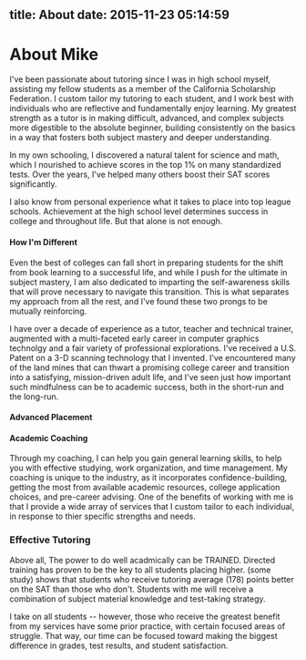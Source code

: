 title: About
date: 2015-11-23 05:14:59
---
# About Mike

I've been passionate about tutoring since I was in high school myself, assisting my fellow students as a member of the California Scholarship Federation. I custom tailor my tutoring to each student, and I work best with individuals who are reflective and fundamentally enjoy learning. My greatest strength as a tutor is in making difficult, advanced, and complex subjects more digestible to the absolute beginner, building consistently on the basics in a way that fosters both subject mastery and deeper understanding.

In my own schooling, I discovered a natural talent for science and math, which I nourished to achieve scores in the top 1% on many standardized tests. Over the years, I've helped many others boost their SAT scores significantly.

I also know from personal experience what it takes to place into top league schools. Achievement at the high school level determines success in college and throughout life. But that alone is not enough.

#### How I'm Different

Even the best of colleges can fall short in preparing students for the shift from book learning to a successful life, and while I push for the ultimate in subject mastery, I am also dedicated to imparting the self-awareness skills that will prove necessary to navigate this transition. This is what separates my approach from all the rest, and I've found these two prongs to be mutually reinforcing.

I have over a decade of experience as a tutor, teacher and technical trainer, augmented with a multi-faceted early career in computer graphics technolgy and a fair variety of professional explorations. I've received a U.S. Patent on a 3-D scanning technology that I invented. I've encountered many of the land mines that can thwart a promising college career and transition into a satisfying, mission-driven adult life, and I've seen just how important such mindfulness can be to academic success, both in the short-run and the long-run.

#### Advanced Placement

#### Academic Coaching
Through my coaching, I can help you gain general learning skills, to help you with effective studying, work organization, and time management. My coaching is unique to the industry, as it incorporates confidence-building, getting the most from available academic resources, college application choices, and pre-career advising. One of the benefits of working with me is that I provide a wide array of services that I custom tailor to each individual, in response to thier specific strengths and needs.

### Effective Tutoring
Above all, 
The power to do well acadmically can be TRAINED. Directed training has proven to be the key to all students placing higher. (some study) shows that students who receive tutoring average (178) points better on the SAT than those who don't. Students with me will receive a combination of subject material knowledge and test-taking strategy.

I take on all students -- however, those who receive the greatest benefit from my services have some prior practice, with certain focused areas of struggle. That way, our time can be focused toward making the biggest difference in grades, test results, and student satisfaction.
